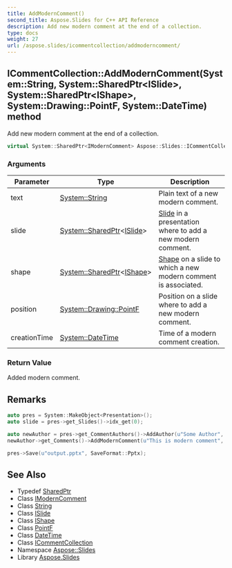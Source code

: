 ```yaml
---
title: AddModernComment()
second_title: Aspose.Slides for C++ API Reference
description: Add new modern comment at the end of a collection.
type: docs
weight: 27
url: /aspose.slides/icommentcollection/addmoderncomment/
---
```

## ICommentCollection::AddModernComment(System::String, System::SharedPtr\<ISlide\>, System::SharedPtr\<IShape\>, System::Drawing::PointF, System::DateTime) method


Add new modern comment at the end of a collection.

```cpp
virtual System::SharedPtr<IModernComment> Aspose::Slides::ICommentCollection::AddModernComment(System::String text, System::SharedPtr<ISlide> slide, System::SharedPtr<IShape> shape, System::Drawing::PointF position, System::DateTime creationTime)=0
```


### Arguments

| Parameter | Type | Description |
| --- | --- | --- |
| text | [System::String](../../../system/string/) | Plain text of a new modern comment. |
| slide | [System::SharedPtr](../../../system/sharedptr/)\<[ISlide](../../islide/)\> | [Slide](../../slide/) in a presentation where to add a new modern comment. |
| shape | [System::SharedPtr](../../../system/sharedptr/)\<[IShape](../../ishape/)\> | [Shape](../../shape/) on a slide to which a new modern comment is associated. |
| position | [System::Drawing::PointF](../../../system.drawing/pointf/) | Position on a slide where to add a new modern comment. |
| creationTime | [System::DateTime](../../../system/datetime/) | Time of a modern comment creation. |

### Return Value

Added modern comment.
## Remarks




```cpp
auto pres = System::MakeObject<Presentation>();
auto slide = pres->get_Slides()->idx_get(0);

auto newAuthor = pres->get_CommentAuthors()->AddAuthor(u"Some Author", u"SA");
newAuthor->get_Comments()->AddModernComment(u"This is modern comment", slide, nullptr, PointF(100.0f, 100.0f), DateTime::get_Now());

pres->Save(u"output.pptx", SaveFormat::Pptx);
```




## See Also

* Typedef [SharedPtr](../../../system/sharedptr/)
* Class [IModernComment](../../imoderncomment/)
* Class [String](../../../system/string/)
* Class [ISlide](../../islide/)
* Class [IShape](../../ishape/)
* Class [PointF](../../../system.drawing/pointf/)
* Class [DateTime](../../../system/datetime/)
* Class [ICommentCollection](../)
* Namespace [Aspose::Slides](../../)
* Library [Aspose.Slides](../../../)